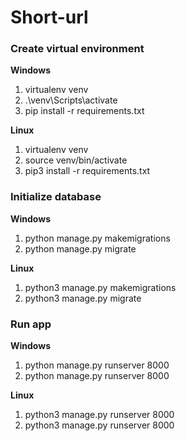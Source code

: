 # Short-url
### Create virtual environment
**Windows**
1. virtualenv venv
2. .\venv\Scripts\activate
3. pip install -r requirements.txt

**Linux**
1. virtualenv venv
2. source venv/bin/activate
3. pip3 install -r requirements.txt

### Initialize database
**Windows**
1. python manage.py makemigrations
2. python manage.py migrate

**Linux**
1. python3 manage.py makemigrations
2. python3 manage.py migrate

### Run app
**Windows**
1. python manage.py runserver 8000
2. python manage.py runserver 8000

**Linux**
1. python3 manage.py runserver 8000
2. python3 manage.py runserver 8000
